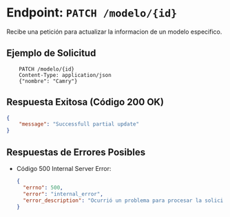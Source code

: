 # Endpoint: `PATCH /modelo/{id}`

Recibe una petición para actualizar la informacion de un modelo especifico.

## Ejemplo de Solicitud
```http
    PATCH /modelo/{id}
    Content-Type: application/json
    {"nombre": "Camry"}
```

## Respuesta Exitosa (Código 200 OK)
```json
{
    "message": "Successfull partial update"
}
```

## Respuestas de Errores Posibles
- Código 500 Internal Server Error:
  ```json
  {
    "errno": 500,
    "error": "internal_error",
    "error_description": "Ocurrió un problema para procesar la solicitud"
  }
  ``` 